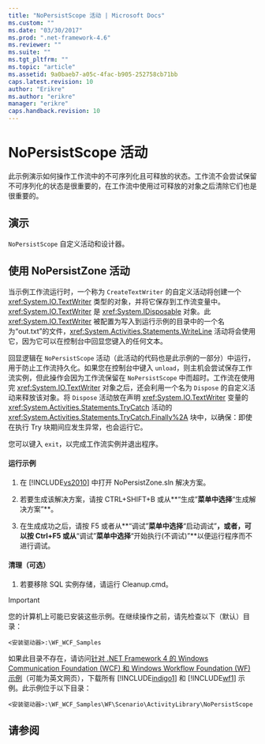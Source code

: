 ```yaml
---
title: "NoPersistScope 活动 | Microsoft Docs"
ms.custom: ""
ms.date: "03/30/2017"
ms.prod: ".net-framework-4.6"
ms.reviewer: ""
ms.suite: ""
ms.tgt_pltfrm: ""
ms.topic: "article"
ms.assetid: 9a0baeb7-a05c-4fac-b905-252758cb71bb
caps.latest.revision: 10
author: "Erikre"
ms.author: "erikre"
manager: "erikre"
caps.handback.revision: 10
---
```

# NoPersistScope 活动
此示例演示如何操作工作流中的不可序列化且可释放的状态。工作流不会尝试保留不可序列化的状态是很重要的，在工作流中使用过可释放的对象之后清除它们也是很重要的。  
  
## 演示  
 `NoPersistScope` 自定义活动和设计器。  
  
## 使用 NoPersistZone 活动  
 当示例工作流运行时，一个称为 `CreateTextWriter` 的自定义活动将创建一个 <xref:System.IO.TextWriter> 类型的对象，并将它保存到工作流变量中。 <xref:System.IO.TextWriter> 是 <xref:System.IDisposable> 对象。此 <xref:System.IO.TextWriter> 被配置为写入到运行示例的目录中的一个名为“out.txt”的文件，<xref:System.Activities.Statements.WriteLine> 活动将会使用它，因为它可以在控制台中回显您键入的任何文本。  
  
 回显逻辑在 `NoPersistScope` 活动（此活动的代码也是此示例的一部分）中运行，用于防止工作流持久化。如果您在控制台中键入 `unload`，则主机会尝试保存工作流实例，但此操作会因为工作流保留在 `NoPersistScope` 中而超时。工作流在使用完 <xref:System.IO.TextWriter> 对象之后，还会利用一个名为 `Dispose` 的自定义活动来释放该对象。将 `Dispose` 活动放在声明 <xref:System.IO.TextWriter> 变量的 <xref:System.Activities.Statements.TryCatch> 活动的 <xref:System.Activities.Statements.TryCatch.Finally%2A> 块中，以确保：即使在执行 Try 块期间应发生异常，也会运行它。  
  
 您可以键入 `exit`，以完成工作流实例并退出程序。  
  
#### 运行示例  
  
1.  在 [!INCLUDE[vs2010](../../../../includes/vs2010-md.md)] 中打开 NoPersistZone.sln 解决方案。  
  
2.  若要生成该解决方案，请按 CTRL\+SHIFT\+B 或从**“生成”**菜单中选择**“生成解决方案”**。  
  
3.  在生成成功之后，请按 F5 或者从**“调试”**菜单中选择**“启动调试”**，或者，可以按 Ctrl\+F5 或从**“调试”**菜单中选择**“开始执行\(不调试\)”**以便运行程序而不进行调试。  
  
#### 清理（可选）  
  
1.  若要移除 SQL 实例存储，请运行 Cleanup.cmd。  
  
> [!IMPORTANT]
>  您的计算机上可能已安装这些示例。在继续操作之前，请先检查以下（默认）目录：  
>   
>  `<安装驱动器>:\WF_WCF_Samples`  
>   
>  如果此目录不存在，请访问[针对 .NET Framework 4 的 Windows Communication Foundation \(WCF\) 和 Windows Workflow Foundation \(WF\) 示例](http://go.microsoft.com/fwlink/?LinkId=150780)（可能为英文网页），下载所有 [!INCLUDE[indigo1](../../../../includes/indigo1-md.md)] 和 [!INCLUDE[wf1](../../../../includes/wf1-md.md)] 示例。此示例位于以下目录：  
>   
>  `<安装驱动器>:\WF_WCF_Samples\WF\Scenario\ActivityLibrary\NoPersistScope`  
  
## 请参阅